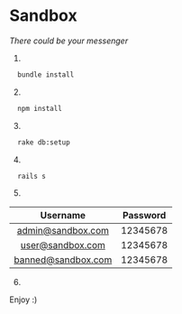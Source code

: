 # Sandbox

*There could be your messenger*

1) 
```bash
  bundle install
```
2)
```bash
  npm install
```
3)
```bash
  rake db:setup
```
4)
```
  rails s
```
5)
|Username          |Password|
|:----------------:|:------:|
|admin@sandbox.com |12345678|
|user@sandbox.com  |12345678|
|banned@sandbox.com|12345678|
6)
Enjoy :)

